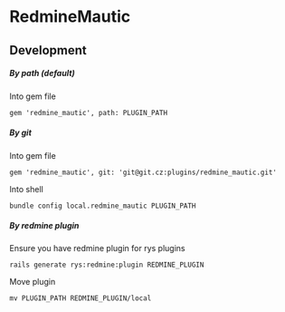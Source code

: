 # RedmineMautic

## Development

##### By path (default)

Into gem file

    gem 'redmine_mautic', path: PLUGIN_PATH


##### By git

Into gem file

    gem 'redmine_mautic', git: 'git@git.cz:plugins/redmine_mautic.git'

Into shell

    bundle config local.redmine_mautic PLUGIN_PATH


##### By redmine plugin

Ensure you have redmine plugin for rys plugins

    rails generate rys:redmine:plugin REDMINE_PLUGIN

Move plugin

    mv PLUGIN_PATH REDMINE_PLUGIN/local
